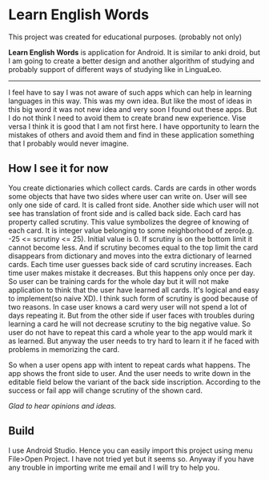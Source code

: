 # Learn English Words

This project was created for educational purposes. (probably not only)

**Learn English Words** is application for Android. It is similar to anki droid, but I am going to create a better design and another algorithm of studying and probably support of different ways of studying like in LinguaLeo. 

---

I feel have to say I was not aware of such apps which can help in learning languages in this way. This was my own idea. But like the most of ideas in this big word it was not new idea and very soon I found out these apps. But I do not think I need to avoid them to create brand new experience. Vise versa I think it is good that I am not first here. I have opportunity to learn the mistakes of others and avoid them and find in these application something that I probably would never imagine.

How I see it for now
---

You create dictionaries which collect cards. Cards are cards in other words  some objects that have two sides where user can write on. User will see only one side of card. It is called front side. Another side which user will not see has translation of front side and is called back side. Each card has property called scrutiny. This value symbolizes the degree of knowing of each card. It is integer value belonging to some neighborhood of zero(e.g. -25 <= scrutiny <= 25). Initial value is 0. If scrutiny is on the bottom limit it cannot become less. And if scrutiny becomes equal to the top limit the card disappears from dictionary and moves into the extra dictionary of learned cards. Each time user guesses back side of card scrutiny increases. Each time user makes mistake it decreases. But this happens only once per day. So user can be training cards for the whole day but it will not make application to think that the user have learned all cards. It's logical and easy to implement(so naive XD). I think such form of scrutiny is good because of two reasons. In case user knows a card wery user will not spend a lot of days repeating it. But from the other side if user faces with troubles during learning a card he will not decrease scrutiny to the big negative value. So user do not have to repeat this card a whole year to the app would mark it as learned. But anyway the user needs to try hard to learn it if he faced with problems in memorizing the card.

So when a user opens app with intent to repeat cards what happens. The app shows the front side to user. And the user needs to write down in the editable field below the variant of the back side inscription. According to the success or fail app will change scrutiny of the shown card.

*Glad to hear opinions and ideas.*

Build
---

I use Android Studio. Hence you can easily import this project using menu File>Open Project. I have not tried yet but it seems so. Anyway if you have any trouble in importing write me email and I will try to help you.
